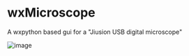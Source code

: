 # wxMicroscope
A wxpython based gui for a "Jiusion USB digital microscope"

![image](https://github.com/user-attachments/assets/235fdbf1-b1f9-4410-aa93-cfbc0815760d)

